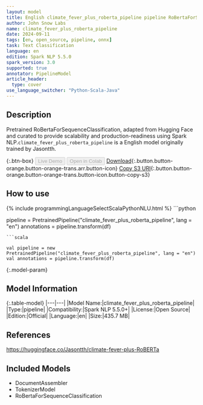 ```yaml
---
layout: model
title: English climate_fever_plus_roberta_pipeline pipeline RoBertaForSequenceClassification from Jasontth
author: John Snow Labs
name: climate_fever_plus_roberta_pipeline
date: 2024-09-11
tags: [en, open_source, pipeline, onnx]
task: Text Classification
language: en
edition: Spark NLP 5.5.0
spark_version: 3.0
supported: true
annotator: PipelineModel
article_header:
  type: cover
use_language_switcher: "Python-Scala-Java"
---
```


## Description

Pretrained RoBertaForSequenceClassification, adapted from Hugging Face and curated to provide scalability and production-readiness using Spark NLP.`climate_fever_plus_roberta_pipeline` is a English model originally trained by Jasontth.

{:.btn-box}
<button class="button button-orange" disabled>Live Demo</button>
<button class="button button-orange" disabled>Open in Colab</button>
[Download](https://s3.amazonaws.com/auxdata.johnsnowlabs.com/public/models/climate_fever_plus_roberta_pipeline_en_5.5.0_3.0_1726022408642.zip){:.button.button-orange.button-orange-trans.arr.button-icon}
[Copy S3 URI](s3://auxdata.johnsnowlabs.com/public/models/climate_fever_plus_roberta_pipeline_en_5.5.0_3.0_1726022408642.zip){:.button.button-orange.button-orange-trans.button-icon.button-copy-s3}

## How to use



<div class="tabs-box" markdown="1">
{% include programmingLanguageSelectScalaPythonNLU.html %}
```python

pipeline = PretrainedPipeline("climate_fever_plus_roberta_pipeline", lang = "en")
annotations =  pipeline.transform(df)   

```
```scala

val pipeline = new PretrainedPipeline("climate_fever_plus_roberta_pipeline", lang = "en")
val annotations = pipeline.transform(df)

```
</div>

{:.model-param}
## Model Information

{:.table-model}
|---|---|
|Model Name:|climate_fever_plus_roberta_pipeline|
|Type:|pipeline|
|Compatibility:|Spark NLP 5.5.0+|
|License:|Open Source|
|Edition:|Official|
|Language:|en|
|Size:|435.7 MB|

## References

https://huggingface.co/Jasontth/climate-fever-plus-RoBERTa

## Included Models

- DocumentAssembler
- TokenizerModel
- RoBertaForSequenceClassification